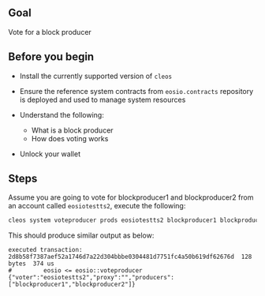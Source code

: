 ## Goal

Vote for a block producer

## Before you begin

* Install the currently supported version of `cleos`

* Ensure the reference system contracts from `eosio.contracts` repository is deployed and used to manage system resources

* Understand the following:
  * What is a block producer
  * How does voting works

* Unlock your wallet

## Steps

Assume you are going to vote for blockproducer1 and blockproducer2 from an account called `eosiotestts2`, execute the following:

```sh
cleos system voteproducer prods eosiotestts2 blockproducer1 blockproducer2
```

This should produce similar output as below:

```console
executed transaction: 2d8b58f7387aef52a1746d7a22d304bbbe0304481d7751fc4a50b619df62676d  128 bytes  374 us
#         eosio <= eosio::voteproducer          {"voter":"eosiotestts2","proxy":"","producers":["blockproducer1","blockproducer2"]}
```
